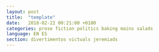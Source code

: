 ```yaml
---
layout: post
title:  "template"
date:   2018-02-22 00:21:00 +0100
categories: prose fiction politics baking mains salads
language: EN ES
section: divertimentos victuals jeremiads
---
```


